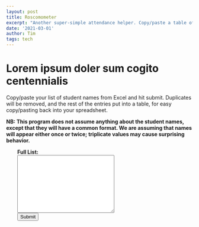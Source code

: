```yaml
---
layout: post
title: Roscomometer
excerpt: "Another super-simple attendance helper. Copy/paste a table of values, and any duplicates will be removed."
date: '2021-03-01'
author: Tim
tags: tech
---
```


# Lorem ipsum doler sum cogito centennialis

<p>Copy/paste your list of student names from Excel and hit submit. Duplicates will be removed, and the rest of the entries put into a table, for easy copy/pasting back into your spreadsheet.</p>

<p><b>NB: This program does not assume anything about the student names, except that they will have a common format. We are assuming that names will appear either once or twice; triplicate values may cause surprising behavior.</b></p>

<div style="margin-left: 30px">
<b>Full List:</b> 
<br>	
<textarea id="input" rows="10" cols="30" accept-charset="UTF-8" ></textarea>
<br>
<button type="button" onclick="run()">Submit</button>
<br>	
<p id="output"></p>
	
<script> 
	function run() 
	{				
		var inputs = document.getElementById("input").value.split("\n");
		
		var output = formatCells(removeDuplicates(inputs));			
						
		document.getElementById("output").innerHTML = output;
	}
	
	function removeDuplicates(inputs) 
	{
		var result = [];		
		for(var n=0; n < inputs.length; n++) 
		{		
			var index = result.indexOf(inputs[n])
			if(index < 0)
			{
				result.push(inputs[n]);
			} else 
			{
				result.splice(index, 1);
			}
		}
		
		return result;
	}
			
	function formatCells(items) 
	{
		var str = "<table>";
		for(var n=0; n < items.length; n++) {
			if(items[n] && items[n].length > 0) {
				str += "<tr><td>" + items[n] + "</td></tr>";
			}
		}
				
		return str + "</table>";
	}
</script>
